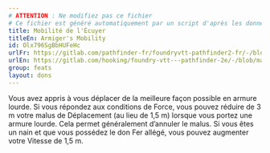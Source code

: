 ```yaml
---
# ATTENTION : Ne modifiez pas ce fichier
# Ce fichier est généré automatiquement par un script d'après les données du module Foundry VTT officiel et de sa traduction
title: Mobilité de l'Écuyer
titleEn: Armiger's Mobility
id: Olx796SgBbHUFeHc
urlFr: https://gitlab.com/pathfinder-fr/foundryvtt-pathfinder2-fr/-/blob/master/data/feats/Olx796SgBbHUFeHc.htm
urlEn: https://gitlab.com/hooking/foundry-vtt---pathfinder-2e/-/blob/master/packs/data/feats.db/armiger-s-mobility.json
group: feats
layout: dons
---
```

Vous avez appris à vous déplacer de la meilleure façon possible en armure lourde. Si vous répondez aux conditions de Force, vous pouvez réduire de 3 m votre malus de Déplacement (au lieu de 1,5 m) lorsque vous portez une armure lourde. Cela permet généralement d’annuler le malus. Si vous êtes un nain et que vous possédez le don <a class="entity-link" data-pack="pf2e.feats-srd" data-id="C1R4wd6G46CAVIn7" draggable="true">Fer allégé</a>, vous pouvez augmenter votre Vitesse de 1,5 m.


